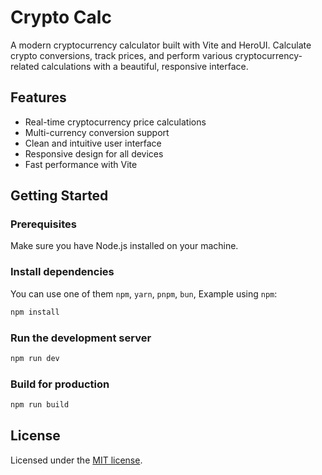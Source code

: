 # Crypto Calc

A modern cryptocurrency calculator built with Vite and HeroUI. Calculate crypto conversions, track prices, and perform various cryptocurrency-related calculations with a beautiful, responsive interface.

## Features

- Real-time cryptocurrency price calculations
- Multi-currency conversion support
- Clean and intuitive user interface
- Responsive design for all devices
- Fast performance with Vite


## Getting Started

### Prerequisites

Make sure you have Node.js installed on your machine.


### Install dependencies

You can use one of them `npm`, `yarn`, `pnpm`, `bun`, Example using `npm`:

```bash
npm install
```

### Run the development server

```bash
npm run dev
```

### Build for production

```bash
npm run build
```

## License

Licensed under the [MIT license](LICENSE).
